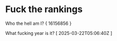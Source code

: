 # Fuck the rankings

Who the hell am I?
{ 16156856 }

What fucking year is it?
[ 2025-03-22T05:06:40Z ]
